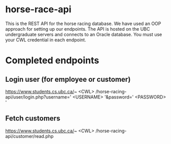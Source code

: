 # horse-race-api

This is the REST API for the horse racing database. We have used an OOP approach for setting up our endpoints. The API is hosted on the UBC undergraduate servers and connects to an Oracle database. You must use your CWL credential in each endpoint.

# Completed endpoints

## Login user (for employee or customer)
https://www.students.cs.ubc.ca/~ &lt;CWL&gt; /horse-racing-api/user/login.php?username=' &lt;USERNAME&gt; '&password=' &lt;PASSWORD&gt; '

## Fetch customers
https://www.students.cs.ubc.ca/~ &lt;CWL&gt; /horse-racing-api/customer/read.php
